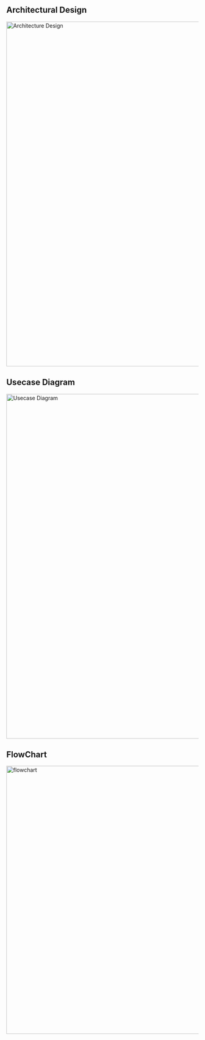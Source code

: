 ## Architectural Design

<img width="900" alt="Architecture Design" src="https://user-images.githubusercontent.com/62166597/114444433-858b0600-9bec-11eb-91d9-093c8dd029c9.PNG">


## Usecase Diagram

<img width="900" alt="Usecase Diagram" src="https://user-images.githubusercontent.com/62166597/114444487-989dd600-9bec-11eb-82cd-89ec295675eb.PNG">


## FlowChart

<img width="700" alt="flowchart" src="https://user-images.githubusercontent.com/62166597/114445764-157d7f80-9bee-11eb-834b-273754e9b45b.PNG">



